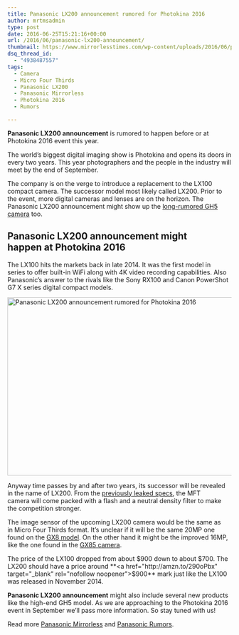 ```yaml
---
title: Panasonic LX200 announcement rumored for Photokina 2016
author: mrtmsadmin
type: post
date: 2016-06-25T15:21:16+00:00
url: /2016/06/panasonic-lx200-announcement/
thumbnail: https://www.mirrorlesstimes.com/wp-content/uploads/2016/06/panasonic-lx200-announcement.jpg
dsq_thread_id:
  - "4938487557"
tags:
  - Camera
  - Micro Four Thirds
  - Panasonic LX200
  - Panasonic Mirrorless
  - Photokina 2016
  - Rumors

---
```

**Panasonic LX200 announcement** is rumored to happen before or at Photokina 2016 event this year.

The world’s biggest digital imaging show is Photokina and opens its doors in every two years. This year photographers and the people in the industry will meet by the end of September.

The company is on the verge to introduce a replacement to the LX100 compact camera. The successor model most likely called LX200. Prior to the event, more digital cameras and lenses are on the horizon. The Panasonic LX200 announcement might show up the [long-rumored GH5 camera][1] too.<!--more-->

## Panasonic LX200 announcement might happen at Photokina 2016

The LX100 hits the markets back in late 2014. It was the first model in series to offer built-in WiFi along with 4K video recording capabilities. Also Panasonic&#8217;s answer to the rivals like the Sony RX100 and Canon PowerShot G7 X series digital compact models.

<img class="alignnone wp-image-365 size-full" title="Panasonic LX200 announcement rumored for Photokina 2016" src="https://i0.wp.com/www.mirrorlesstimes.com/wp-content/uploads/2016/06/panasonic-lx200-announcement.jpg?resize=600%2C400&#038;ssl=1" alt="Panasonic LX200 announcement rumored for Photokina 2016" width="600" height="400" srcset="https://i0.wp.com/www.mirrorlesstimes.com/wp-content/uploads/2016/06/panasonic-lx200-announcement.jpg?w=900&ssl=1 900w, https://i0.wp.com/www.mirrorlesstimes.com/wp-content/uploads/2016/06/panasonic-lx200-announcement.jpg?resize=300%2C200&ssl=1 300w, https://i0.wp.com/www.mirrorlesstimes.com/wp-content/uploads/2016/06/panasonic-lx200-announcement.jpg?resize=768%2C512&ssl=1 768w" sizes="(max-width: 600px) 100vw, 600px" data-recalc-dims="1" /> 

Anyway time passes by and after two years, its successor will be revealed in the name of LX200. From the [previously leaked specs][2], the MFT camera will come packed with a flash and a neutral density filter to make the competition stronger.

The image sensor of the upcoming LX200 camera would be the same as in Micro Four Thirds format. It&#8217;s unclear if it will be the same 20MP one found on the <a href="http://amzn.to/290ortL" target="_blank" rel="nofollow noopener">GX8 model</a>. On the other hand it might be the improved 16MP, like the one found in the [GX85 camera][3].

The price of the LX100 dropped from about $900 down to about $700. The LX200 should have a price around **<a href="http://amzn.to/290oPbx" target="_blank" rel="nofollow noopener">$900</a>** mark just like the LX100 was released in November 2014.

**Panasonic LX200 announcement** might also include several new products like the high-end GH5 model. As we are approaching to the Photokina 2016 event in September we’ll pass more information. So stay tuned with us!

Read more [Panasonic Mirrorless][4] and [Panasonic Rumors][5].

 [1]: https://www.mirrorlesstimes.com/2016/06/panasonic-gh5-sensor/
 [2]: https://www.mirrorlesstimes.com/2016/04/panasonic-lx200-specs-showed-web/
 [3]: https://www.mirrorlesstimes.com/2016/04/panasonic-lumix-dmc-gx85/
 [4]: https://www.mirrorlesstimes.com/tags/panasonic-mirrorless "Panasonic Mirrorless News"
 [5]: https://www.dailycameranews.com/tag/panasonic-rumors/